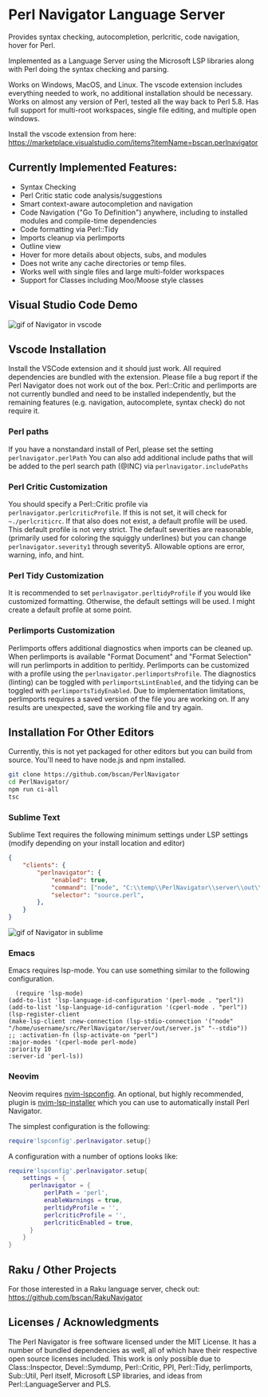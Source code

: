 
# Perl Navigator Language Server
Provides syntax checking, autocompletion, perlcritic, code navigation, hover for Perl.

Implemented as a Language Server using the Microsoft LSP libraries along with Perl doing the syntax checking and parsing.  

Works on Windows, MacOS, and Linux. The vscode extension includes everything needed to work, no additional installation should be necessary.
Works on almost any version of Perl, tested all the way back to Perl 5.8. Has full support for multi-root workspaces, single file editing, and multiple open windows.

Install the vscode extension from here: https://marketplace.visualstudio.com/items?itemName=bscan.perlnavigator 

## Currently Implemented Features:
* Syntax Checking
* Perl Critic static code analysis/suggestions
* Smart context-aware autocompletion and navigation
* Code Navigation ("Go To Definition") anywhere, including to installed modules and compile-time dependencies
* Code formatting via Perl::Tidy
* Imports cleanup via perlimports 
* Outline view
* Hover for more details about objects, subs, and modules
* Does not write any cache directories or temp files.
* Works well with single files and large multi-folder workspaces
* Support for Classes including Moo/Moose style classes

## Visual Studio Code Demo

![gif of Navigator in vscode](https://raw.githubusercontent.com/bscan/PerlNavigator/main/Demo.gif)


## Vscode Installation
Install the VSCode extension and it should just work. All required dependencies are bundled with the extension. 
Please file a bug report if the Perl Navigator does not work out of the box.
Perl::Critic and perlimports are not currently bundled and need to be installed independently, but the remaining features (e.g. navigation, autocomplete, syntax check) do not require it.


### Perl paths
If you have a nonstandard install of Perl, please set the setting `perlnavigator.perlPath`
You can also add additional include paths that will be added to the perl search path (@INC) via `perlnavigator.includePaths`


### Perl Critic Customization 
You should specify a Perl::Critic profile via `perlnavigator.perlcriticProfile`. If this is not set, it will check for `~./perlcriticrc`.
If that also does not exist, a default profile will be used. This default profile is not very strict.
The default severities are reasonable, (primarily used for coloring the squiggly underlines) but you can change `perlnavigator.severity1` through severity5. Allowable options are error, warning, info, and hint.

### Perl Tidy Customization
It is recommended to set `perlnavigator.perltidyProfile` if you would like customized formatting. Otherwise, the default settings will be used. I might create a default profile at some point. 

### Perlimports Customization
Perlimports offers additional diagnostics when imports can be cleaned up. When perlimports is available "Format Document" and "Format Selection" will run perlimports in addition to perltidy.
Perlimports can be customized with a profile using the `perlnavigator.perlimportsProfile`. The diagnostics (linting) can be toggled with `perlimportsLintEnabled`, and the tidying can be toggled with `perlimportsTidyEnabled`.
Due to implementation limitations, perlimports requires a saved version of the file you are working on. If any results are unexpected, save the working file and try again.  

## Installation For Other Editors
Currently, this is not yet packaged for other editors but you can build from source. You'll need to have node.js and npm installed.
```sh
git clone https://github.com/bscan/PerlNavigator
cd PerlNavigator/
npm run ci-all
tsc
```

### Sublime Text
Sublime Text requires the following minimum settings under LSP settings (modify depending on your install location and editor)
```json
{
    "clients": {
        "perlnavigator": {
            "enabled": true,
            "command": ["node", "C:\\temp\\PerlNavigator\\server\\out\\server.js","--stdio"],
            "selector": "source.perl",
        },
    }
}
```

![gif of Navigator in sublime](https://raw.githubusercontent.com/bscan/PerlNavigator/main/images/Sublime.gif)

### Emacs
Emacs requires lsp-mode. You can use something similar to the following configuration. 
```
  (require 'lsp-mode)
(add-to-list 'lsp-language-id-configuration '(perl-mode . "perl"))
(add-to-list 'lsp-language-id-configuration '(cperl-mode . "perl"))
(lsp-register-client
(make-lsp-client :new-connection (lsp-stdio-connection '("node" "/home/username/src/PerlNavigator/server/out/server.js" "--stdio"))
;; :activation-fn (lsp-activate-on "perl")
:major-modes '(cperl-mode perl-mode)
:priority 10
:server-id 'perl-ls))
```

### Neovim
Neovim requires [nvim-lspconfig](https://github.com/neovim/nvim-lspconfig). An optional, but highly recommended,
plugin is [nvim-lsp-installer](https://github.com/williamboman/nvim-lsp-installer) which you can use to automatically
install Perl Navigator.

The simplest configuration is the following:
```lua
require'lspconfig'.perlnavigator.setup{}
```
A configuration with a number of options looks like:
```lua
require'lspconfig'.perlnavigator.setup{
    settings = {
      perlnavigator = {
          perlPath = 'perl',
          enableWarnings = true,
          perltidyProfile = '',
          perlcriticProfile = '',
          perlcriticEnabled = true,
      }
    }
}
```

## Raku / Other Projects
For those interested in a Raku language server, check out: https://github.com/bscan/RakuNavigator

## Licenses / Acknowledgments
The Perl Navigator is free software licensed under the MIT License. It has a number of bundled dependencies as well, all of which have their respective open source licenses included.
This work is only possible due to Class::Inspector, Devel::Symdump, Perl::Critic, PPI, Perl::Tidy, perlimports, Sub::Util, Perl itself, Microsoft LSP libraries, and ideas from Perl::LanguageServer and PLS.
